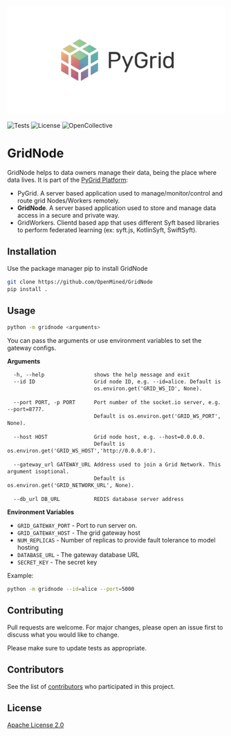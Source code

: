 ![pygrid-logo](https://raw.githubusercontent.com/OpenMined/design-assets/master/logos/PyGrid/horizontal-primary-trans.png)

![Tests](https://github.com/OpenMined/GridNode/workflows/Run%20tests/badge.svg)
![License](https://img.shields.io/github/license/OpenMined/GridNode)
![OpenCollective](https://img.shields.io/opencollective/all/openmined)

# GridNode

GridNode helps to data owners manage their data, being the place where data lives. It is part of the [PyGrid Platform](https://github.com/OpenMined/PyGrid/):
- PyGrid.  A server based application used to manage/monitor/control and route grid Nodes/Workers remotely.
- **GridNode**. A server based application used to store and manage data access in a secure and private way.
- GridWorkers. Clientd based app that uses different Syft based libraries to perform federated learning (ex: syft.js, KotlinSyft, SwiftSyft).


## Installation

Use the package manager pip to install GridNode

```bash
git clone https://github.com/OpenMined/GridNode
pip install .
```

## Usage

```bash
python -m gridnode <arguments>
```
You can pass the arguments or use environment variables to set the gateway configs.  

**Arguments**
```
  -h, --help                shows the help message and exit
  --id ID                   Grid node ID, e.g. --id=alice. Default is
                            os.environ.get('GRID_WS_ID', None).

  --port PORT, -p PORT      Port number of the socket.io server, e.g. --port=8777.
                            Default is os.environ.get('GRID_WS_PORT', None).

  --host HOST               Grid node host, e.g. --host=0.0.0.0.
                            Default is os.environ.get('GRID_WS_HOST','http://0.0.0.0').

  --gateway_url GATEWAY_URL Address used to join a Grid Network. This argument isoptional.
                            Default is os.environ.get('GRID_NETWORK_URL', None).

  --db_url DB_URL           REDIS database server address
```

**Environment Variables**
- `GRID_GATEWAY_PORT` -  Port to run server on.
- `GRID_GATEWAY_HOST` - The grid gateway host
- `NUM_REPLICAS` - Number of replicas to provide fault tolerance to model hosting
- `DATABASE_URL` - The gateway database URL
- `SECRET_KEY` - The secret key

Example:

```bash
python -m gridnode --id=alice --port=5000
```



## Contributing
Pull requests are welcome. For major changes, please open an issue first to discuss what you would like to change.

Please make sure to update tests as appropriate.

## Contributors

See the list of [contributors](https://github.com/OpenMined/GridNode/contributors) who participated in this project.

## License
[Apache License 2.0](https://choosealicense.com/licenses/apache-2.0/)
